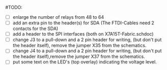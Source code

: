 #TODO:
- [ ] enlarge the number of relays from 48 to 64
- [ ] add an extra pin to the header(s) for SDA (The FTDI-Cables need 2 contacts for the SDA)
- [ ] add a header to the SPI interfaces (both on X7A15T-Fabric.schdoc)
- [ ] change J3 to a pull-down and a 2 pin header for writing, (but don't put the header itself), remove the jumper X35 from the schematics.
- [ ] change J4 to a pull-down and a 2 pin header for writing, (but don't put the header itself),remove the jumper X37 from the schematics.
- [ ] put some text on the LED's (top overlay) indicating the voltage level.
